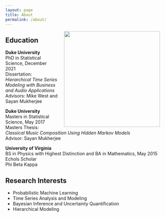```yaml
---
layout: page
title: About
permalink: /about/
---
```


<!-- <a href="url"><img src="https://aky4wn.github.io/Anna Yanchenko  002.jpg" height="auto" width="300" style="border-radius:50%;float: right" hspace="20"></a> -->
<a href="url"><img src="https://aky4wn.github.io/Anna Yanchenko  002.jpg" height="auto" width="300" style="float: right" hspace="20"></a>

## Education

**Duke University**<br/>
PhD in Statistical Science, December 2021 <br/>
Dissertation: *Hierarchical Time Series Modeling with Business and Audio Applications* <br/>
Advisors: Mike West and Sayan Mukherjee<br/>

**Duke University**<br/>
Masters in Statistical Science, May 2017<br/>
Masters Thesis: *Classical Music Composition Using Hidden Markov Models* <br/>
Advisor: Sayan Mukherjee<br/>

**University of Virginia**<br/>
BS in Physics with Highest Distinction and BA in Mathematics, May 2015<br/>
Echols Scholar<br/>
Phi Beta Kappa<br/>

## Research Interests
- Probabilistic Machine Learning
- Time Series Analysis and Modeling
- Bayesian Inference and Uncertainty Quantification
- Hierarchical Modeling
